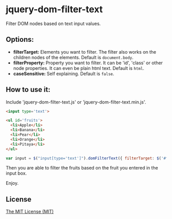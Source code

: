 # jquery-dom-filter-text
Filter DOM nodes based on text input values.

## Options:

- **filterTarget:** Elements you want to filter. The filter also works on the children nodes of the elements. Default is `document.body`.
- **filterProperty:** Property you want to filter. It can be 'id', 'class' or other node properties. It can even be plain html text. Default is `html`.
- **caseSensitive:** Self explaining. Default is `false`.

## How to use it:
Include 'jquery-dom-filter-text.js' or 'jquery-dom-filter-text.min.js'.

```html
<input type='text'>

<ul id='fruits'>
  <li>Apple</li>
  <li>Banana</li>
  <li>Pear</li>
  <li>Orange</li>
  <li>Pitaya</li>
</ul>
```
```javascript
var input = $("input[type='text']").domFilterText({ filterTarget: $('#fruits') });
```

Then you are able to filter the fruits based on the fruit you entered in the input box.

Enjoy.

## License
[The MIT License (MIT)](http://opensource.org/licenses/MIT)
